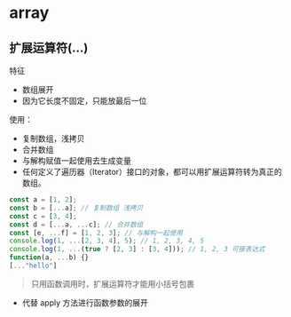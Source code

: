 # array

## 扩展运算符(...)

特征

- 数组展开
- 因为它长度不固定，只能放最后一位

使用：

- 复制数组，浅拷贝
- 合并数组
- 与解构赋值一起使用去生成变量
- 任何定义了遍历器（Iterator）接口的对象，都可以用扩展运算符转为真正的数组。

```js
const a = [1, 2];
const b = [...a]; // 复制数组 浅拷贝
const c = [3, 4];
const d = [...a, ...c]; // 合并数组
const [e, ...f] = [1, 2, 3]; // 与解构一起使用
console.log(1, ...[2, 3, 4], 5); // 1, 2, 3, 4, 5
console.log(1, ...(true ? [2, 3] : [3, 4])); // 1, 2, 3 可接表达式
function(a, ...b) {}
[..."hello"]
```

> 只用函数调用时，扩展运算符才能用小括号包裹

- 代替 apply 方法进行函数参数的展开
